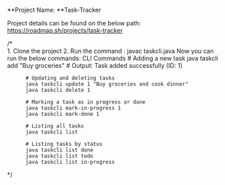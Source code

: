 **Project Name: **Task-Tracker

Project details can be found on the below path:
https://roadmap.sh/projects/task-tracker


/*        
          1. Clone the project
          2. Run the command : javac taskcli.java
            Now you can run the below commands:
          CLI Commands
          # Adding a new task
          java taskcli add "Buy groceries"
          # Output: Task added successfully (ID: 1)
          
          # Updating and deleting tasks
          java taskcli update 1 "Buy groceries and cook dinner"
          java taskcli delete 1
          
          # Marking a task as in progress or done
          java taskcli mark-in-progress 1
          java taskcli mark-done 1
          
          # Listing all tasks
          java taskcli list
          
          # Listing tasks by status
          java taskcli list done
          java taskcli list todo
          java taskcli list in-progress
          
*/

